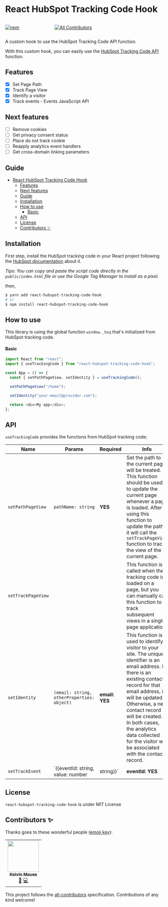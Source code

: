 # React HubSpot Tracking Code Hook

<div style="display: flex; justify-content:space-between; width: 55%">

[![npm](https://img.shields.io/npm/dt/react-hubspot-tracking-code-hook.svg?style=flat-square)](https://www.npmjs.com/package/react-hubspot-tracking-code-hook)

<!-- ALL-CONTRIBUTORS-BADGE:START - Do not remove or modify this section -->

[![All Contributors](https://img.shields.io/badge/all_contributors-1-orange.svg?style=flat-square)](#contributors-)

<!-- ALL-CONTRIBUTORS-BADGE:END -->
</div>

A custom hook to use the HubSpot Tracking Code API function.

With this custom hook, you can easily use the [HubSpot Tracking Code API](https://developers.hubspot.com/docs/api/events/tracking-code) function.

## Features

- [x] Set Page Path
- [x] Track Page View
- [x] Identify a visitor
- [x] Track events - Events JavaScript API

## Next features

- [ ] Remove cookies
- [ ] Get privacy consent status
- [ ] Place do not track cookie
- [ ] Reapply analytics event handlers
- [ ] Get cross-domain linking parameters

## Guide

- [React HubSpot Tracking Code Hook](#react-hubspot-tracking-code-hook)
  - [Features](#features)
  - [Next features](#next-features)
  - [Guide](#guide)
  - [Installation](#installation)
  - [How to use](#how-to-use)
      - [Basic](#basic)
  - [API](#api)
  - [License](#license)
  - [Contributors ✨](#contributors-)

## Installation

First step, install the HubSpot tracking code in your React project following the [HubSpot documentation](https://knowledge.hubspot.com/reports/install-the-hubspot-tracking-code) about it.

_Tips: You can copy and paste the script code directly in the `public/index.html` file or use the Google Tag Manager to install as a pixel._

then,

```bash
$ yarn add react-hubspot-tracking-code-hook
# or
$ npm install react-hubspot-tracking-code-hook
```

## How to use

This library is using the global function `window._hsq` that's initialized from HubSpot tracking code.

#### Basic

```typescript jsx
import React from "react";
import { useTrackingCode } from "react-hubspot-tracking-code-hook";

const App = () => {
  const { setPathPageView, setIdentity } = useTrackingCode();

  setPathPageView("/home");

  setIdentity("your-email@provider.com");

  return <div>My app</div>;
};
```

## API

`useTrackingCode` provides the functions from HubSpot tracking code;

| Name               | Params                                        | Required         | Info                                                                                                                                                                                                                                                                                                                                             |
| ------------------ | --------------------------------------------- | ---------------- | ------------------------------------------------------------------------------------------------------------------------------------------------------------------------------------------------------------------------------------------------------------------------------------------------------------------------------------------------ |
| `setPathPageView`  | `pathName: string`                            | **YES**          | Set the path to the current page will be treated. This function should be used to update the current page whenever a page is loaded. After using this function to update the path, it will call the `setTrackPageView` function to track the view of the current page.                                                                           |
| `setTrackPageView` |                                               |                  | This function is called when the tracking code is loaded on a page, but you can manually call this function to track subsequent views in a single page application.                                                                                                                                                                              |
| `setIdentity`      | `(email: string, otherProperties: object)`    | **email: YES**   | This function is used to identify a visitor to your site. The unique identifier is an email address. If there is an existing contact record for that email address, it will be updated. Otherwise, a new contact record will be created. In both cases, the analytics data collected for the visitor will be associated with the contact record.
| `setTrackEvent`    | `({eventId: string, value: number | string})` | **eventId: YES** | This function is used to track an event using JavaScript and HubSpot's tracking code. You can use events to track specific activities completed by visitors on your site. Tracked events can show up in contacts' timelines.                                                       |

## License

`react-hubspot-tracking-code-hook` is under MIT License

## Contributors ✨

Thanks goes to these wonderful people ([emoji key](https://allcontributors.org/docs/en/emoji-key)):

<!-- ALL-CONTRIBUTORS-LIST:START - Do not remove or modify this section -->
<!-- prettier-ignore-start -->
<!-- markdownlint-disable -->
<table>
  <tr>
    <td align="center"><a href="https://kelvinmaues.github.io/"><img src="https://avatars0.githubusercontent.com/u/11196828?v=4?s=100" width="100px;" alt=""/><br /><sub><b>Kelvin Maues</b></sub></a><br /><a href="https://github.com/kelvinmaues/react-hubspot-tracking-code-hook/commits?author=kelvinmaues" title="Documentation">📖</a> <a href="https://github.com/kelvinmaues/react-hubspot-tracking-code-hook/commits?author=kelvinmaues" title="Code">💻</a></td>
  </tr>
</table>

<!-- markdownlint-restore -->
<!-- prettier-ignore-end -->

<!-- ALL-CONTRIBUTORS-LIST:END -->

This project follows the [all-contributors](https://github.com/all-contributors/all-contributors) specification. Contributions of any kind welcome!
